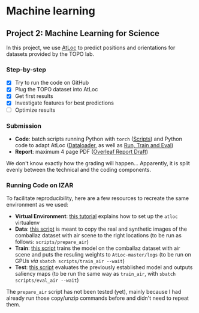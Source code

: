 # Machine learning

## Project 2: Machine Learning for Science

In this project, we use [AtLoc](https://github.com/BingCS/AtLoc) to predict positions and orientations for datasets provided by the TOPO lab.

### Step-by-step

- [x] Try to run the code on GitHub
- [x] Plug the TOPO dataset into AtLoc
- [x] Get first results
- [x] Investigate features for best predictions
- [ ] Optimize results

### Submission

* **Code**: batch scripts running Python with `torch` ([Scripts](./scripts)) and Python code to adapt AtLoc ([Dataloader](AtLoc-master/data/dataloaders.py), as well as [Run, Train and Eval](AtLoc-master/))
* **Report**: maximum 4 page PDF ([Overleaf Report Draft](https://www.overleaf.com/5419823158fvrtbssxbvwf))

We don't know exactly how the grading will happen... Apparently, it is split evenly between the technical and the coding components.

### Running Code on IZAR

To facilitate reproducibility, here are a few resources to recreate the same environment as we used:

* **Virtual Environment**: [this tutorial](./venvs.md) explains how to set up the `atloc` virtualenv
* **Data**: [this script](scripts/prepare_air) is meant to copy the real and synthetic images of the comballaz dataset with air scene to the right locations (to be run as follows: `scripts/prepare_air`)
* **Train**: [this script](scripts/train_air) trains the model on the comballaz dataset with air scene and puts the resuling weights to `AtLoc-master/logs` (to be run on GPUs *via* `sbatch scripts/train_air --wait`)
* **Test**: [this script](scripts/eval_air) evaluates the previously established model and outputs saliency maps (to be run the same way as `train_air`, with `sbatch scripts/eval_air --wait`)

The `prepare_air` script has not been tested (yet), mainly because I had already run those copy/unzip commands before and didn't need to repeat them.

